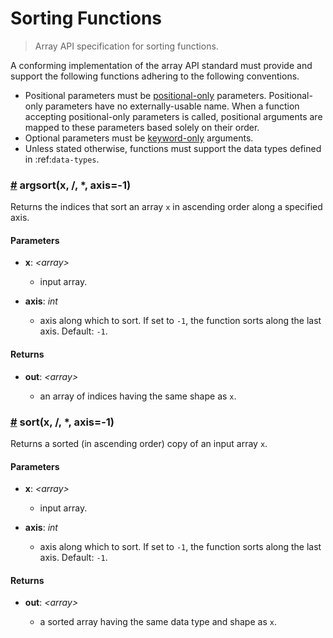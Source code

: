 # Sorting Functions

> Array API specification for sorting functions.

A conforming implementation of the array API standard must provide and support the following functions adhering to the following conventions.

-   Positional parameters must be [positional-only](https://www.python.org/dev/peps/pep-0570/) parameters. Positional-only parameters have no externally-usable name. When a function accepting positional-only parameters is called, positional arguments are mapped to these parameters based solely on their order.
-   Optional parameters must be [keyword-only](https://www.python.org/dev/peps/pep-3102/) arguments.
-   Unless stated otherwise, functions must support the data types defined in :ref:`data-types`.

<!-- NOTE: please keep the functions in alphabetical order -->

### <a name="argsort" href="#argsort">#</a> argsort(x, /, *, axis=-1)

Returns the indices that sort an array `x` in ascending order along a specified axis.

#### Parameters

-   **x**: _&lt;array&gt;_

    -   input array.

-   **axis**: _int_

    -   axis along which to sort. If set to `-1`, the function sorts along the last axis. Default: `-1`.

#### Returns

-   **out**: _&lt;array&gt;_

    -   an array of indices having the same shape as `x`.

### <a name="sort" href="#sort">#</a> sort(x, /, *, axis=-1)

Returns a sorted (in ascending order) copy of an input array `x`.

#### Parameters

-   **x**: _&lt;array&gt;_

    -   input array.

-   **axis**: _int_

    -   axis along which to sort. If set to `-1`, the function sorts along the last axis. Default: `-1`.

#### Returns

-   **out**: _&lt;array&gt;_

    -   a sorted array having the same data type and shape as `x`.
